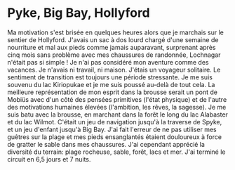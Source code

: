 # Pyke, Big Bay, Hollyford

Ma motivation s'est brisée en quelques heures alors que je marchais sur le sentier de Hollyford. J'avais un sac à dos lourd chargé d'une semaine de nourriture et mal aux pieds comme jamais auparavant, surprenant après cinq mois sans problème avec mes chaussures de randonnée, Lochnagar n'était pas si simple ! Je n'ai pas considéré mon aventure comme des vacances. Je n'avais ni travail, ni maison. J'étais un voyageur solitaire. Le sentiment de transition est toujours une période stressante. Je me suis souvenu du lac Kiriopukae et je me suis poussé au-delà de tout cela. La meilleure représentation de mon esprit dans la brousse serait un pont de Mobiüs avec d'un côté des pensées primitives (l'état physique) et de l'autre des motivations humaines élevées (l'ambition, les rêves, la sagesse). Je me suis batu avec la brousse, en marchant dans la forêt le long du lac Alabaster et du lac Wilmot. C'était un jeu de navigation jusqu'à la traverse de Spyke, et un jeu d'enfant jusqu'à Big Bay. J'ai fait l'erreur de ne pas utiliser mes guêtres sur la plage et mes pieds ensanglantés étaient douloureux à force de gratter le sable dans mes chaussures. J'ai cependant apprécié la diversité du terrain: plage rocheuse, sable, forêt, lacs et mer. J'ai terminé le circuit en 6,5 jours et 7 nuits.
